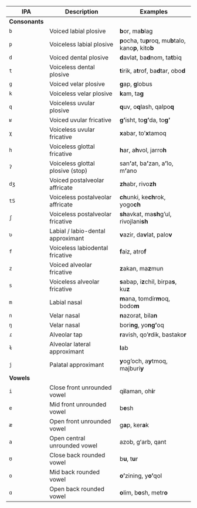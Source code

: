 IPA | Description | Examples
--- | --- | ---
**Consonants** | |
`b` | Voiced labial plosive | **b**or, ma**b**lag
`p` | Voiceless labial plosive | **p**ocha, tu**p**roq, mu**b**talo, kano**p**, kito**b**
`d` | Voiced dental plosive | **d**avlat, ba**d**nom, ta**t**biq
`t` | Voiceless dental plosive | **t**irik, a**t**rof, ba**d**tar, obo**d**
`ɡ` | Voiced velar plosive | **g**ap, **g**lobus
`k` | Voiceless velar plosive | **k**am, ta**g**
`q` | Voiceless uvular plosive | **q**uv, o**q**lash, qalpo**q**
`ʁ` | Voiced uvular fricative | **gʼ**isht, to**gʼ**da, to**gʼ**
`χ` | Voiceless uvular fricative | **x**abar, toʼ**x**tamoq
`h` | Voiceless glottal fricative | **h**ar, a**h**vol, jarro**h**
`ʔ` | Voiceless glottal plosive (stop) | san**ʼ**at, ba**ʼ**zan, a**ʼ**lo, m**ʼ**ano
`dʒ` | Voiced postalveolar affricate | **zh**abr, rivo**zh**
`tS` | Voiceless postalveolar affricate | **ch**unki, ke**ch**rok, yogo**ch**
`ʃ` | Voiceless postalveolar fricative | **sh**avkat, ma**sh**gʼul, rivojlani**sh**
`ʋ` | Labial / labio-dental approximant | **v**azir, da**v**lat, palo**v**
`f` | Voiceless labiodental fricative | **f**aiz, atro**f**
`z` | Voiced alveolar fricative | **z**akan, ma**z**mun
`s` | Voiceless alveolar fricative | **s**abap, i**z**chil, birpa**s**, ku**z**
`m` | Labial nasal | **m**ana, tomdir**m**oq, bodo**m**
`n` | Velar nasal | **n**azorat, bila**n**
`ŋ` | Velar nasal | bori**ng**, yo**ngʼ**oq
`ɾ` | Alveolar tap | **r**avish, qoʼ**r**dik, bastako**r**
`ɫ` | Alveolar lateral approximant | **l**ab
`j` | Palatal approximant | **y**ogʼoch, a**y**tmoq, majburi**y**
**Vowels** | |
`i` | Close front unrounded vowel | q**i**laman, oh**i**r
`e` | Mid front unrounded vowel | b**e**sh
`æ` | Open front unrounded vowel | g**a**p, ker**a**k
`a` | Open central unrounded vowel | azob, gʻarb, qant
`ʊ` | Close back rounded vowel | b**u**, t**u**r
`o` | Mid back rounded vowel | **oʼ**zining, y**oʼ**qol
`ɑ` | Open back rounded vowel | **o**lim, b**o**sh, metr**o**